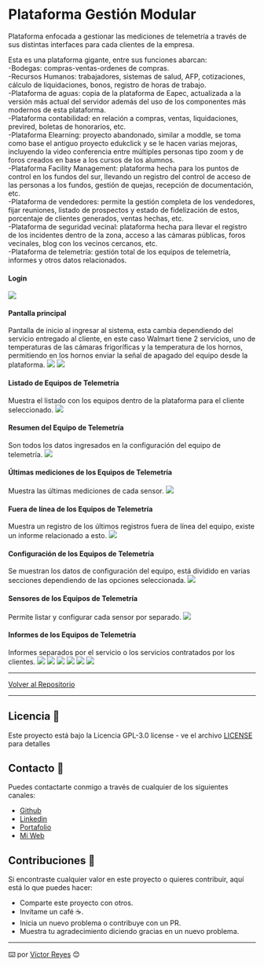 # Plataforma Gestión Modular
Plataforma enfocada a gestionar las mediciones de telemetría a través de sus distintas interfaces para cada clientes de la empresa.

Esta es una plataforma gigante, entre sus funciones abarcan:<br/>
-Bodegas: compras-ventas-ordenes de compras.<br/>
-Recursos Humanos: trabajadores, sistemas de salud, AFP, cotizaciones, cálculo de liquidaciones, bonos, registro de horas de trabajo.<br/>
-Plataforma de aguas: copia de la plataforma de Eapec, actualizada a la versión más actual del servidor además del uso de los componentes más modernos de esta plataforma.<br/>
-Plataforma contabilidad: en relación a compras, ventas, liquidaciones, previred, boletas de honorarios, etc.<br/>
-Plataforma Elearning: proyecto abandonado, similar a moddle, se toma como base el antiguo proyecto edukclick y se le hacen varias mejoras, incluyendo la video conferencia entre múltiples personas tipo zoom y de foros creados en base a los cursos de los alumnos.<br/>
-Plataforma Facility Management: plataforma hecha para los puntos de control en los fundos del sur, llevando un registro del control de acceso de las personas a los fundos, gestión de quejas, recepción de documentación, etc.<br/>
-Plataforma de vendedores: permite la gestión completa de los vendedores, fijar reuniones, listado de prospectos y estado de fidelización de estos, porcentaje de clientes generados, ventas hechas, etc.<br/>
-Plataforma de seguridad vecinal: plataforma hecha para llevar el registro de los incidentes dentro de la zona, acceso a las cámaras públicas, foros vecinales, blog con los vecinos cercanos, etc.<br/>
-Plataforma de telemetría: gestión total de los equipos de telemetría, informes y otros datos relacionados.

#### Login
<img src='https://raw.githubusercontent.com/tenshi98/Trabajo_Imagenes/main/Plataforma%20Gesti%C3%B3n%20Modular/src/img_1.jpg' />

#### Pantalla principal
Pantalla de inicio al ingresar al sistema, esta cambia dependiendo del servicio entregado al cliente, en este caso Walmart tiene 2 servicios, uno de temperaturas de las cámaras frigoríficas y la temperatura de los hornos, permitiendo en los hornos enviar la señal de apagado del equipo desde la plataforma.
<img src='https://raw.githubusercontent.com/tenshi98/Trabajo_Imagenes/main/Plataforma%20Gesti%C3%B3n%20Modular/src/img_2.jpg' />
<img src='https://raw.githubusercontent.com/tenshi98/Trabajo_Imagenes/main/Plataforma%20Gesti%C3%B3n%20Modular/src/img_3.jpg' />

#### Listado de Equipos de Telemetría
Muestra el listado con los equipos dentro de la plataforma para el cliente seleccionado.
<img src='https://raw.githubusercontent.com/tenshi98/Trabajo_Imagenes/main/Plataforma%20Gesti%C3%B3n%20Modular/src/img_4.jpg' />

#### Resumen del Equipo de Telemetría
Son todos los datos ingresados en la configuración del equipo de telemetría.
<img src='https://raw.githubusercontent.com/tenshi98/Trabajo_Imagenes/main/Plataforma%20Gesti%C3%B3n%20Modular/src/img_5.jpg' />

#### Últimas mediciones de los Equipos de Telemetría
Muestra las últimas mediciones de cada sensor.
<img src='https://raw.githubusercontent.com/tenshi98/Trabajo_Imagenes/main/Plataforma%20Gesti%C3%B3n%20Modular/src/img_6.jpg' />

#### Fuera de línea de los Equipos de Telemetría
Muestra un registro de los últimos registros fuera de línea del equipo, existe un informe relacionado a esto.
<img src='https://raw.githubusercontent.com/tenshi98/Trabajo_Imagenes/main/Plataforma%20Gesti%C3%B3n%20Modular/src/img_7.jpg' />

#### Configuración de los Equipos de Telemetría
Se muestran los datos de configuración del equipo, está dividido en varias secciones dependiendo de las opciones seleccionada.
<img src='https://raw.githubusercontent.com/tenshi98/Trabajo_Imagenes/main/Plataforma%20Gesti%C3%B3n%20Modular/src/img_8.jpg' />

#### Sensores de los Equipos de Telemetría
Permite listar y configurar cada sensor por separado.
<img src='https://raw.githubusercontent.com/tenshi98/Trabajo_Imagenes/main/Plataforma%20Gesti%C3%B3n%20Modular/src/img_9.jpg' />

#### Informes de los Equipos de Telemetría
Informes separados por el servicio o los servicios contratados por los clientes.
<img src='https://raw.githubusercontent.com/tenshi98/Trabajo_Imagenes/main/Plataforma%20Gesti%C3%B3n%20Modular/src/img_10.jpg' />
<img src='https://raw.githubusercontent.com/tenshi98/Trabajo_Imagenes/main/Plataforma%20Gesti%C3%B3n%20Modular/src/img_11.jpg' />
<img src='https://raw.githubusercontent.com/tenshi98/Trabajo_Imagenes/main/Plataforma%20Gesti%C3%B3n%20Modular/src/img_12.jpg' />
<img src='https://raw.githubusercontent.com/tenshi98/Trabajo_Imagenes/main/Plataforma%20Gesti%C3%B3n%20Modular/src/img_13.jpg' />
<img src='https://raw.githubusercontent.com/tenshi98/Trabajo_Imagenes/main/Plataforma%20Gesti%C3%B3n%20Modular/src/img_14.jpg' />
<img src='https://raw.githubusercontent.com/tenshi98/Trabajo_Imagenes/main/Plataforma%20Gesti%C3%B3n%20Modular/src/img_15.jpg' />

---

[Volver al Repositorio](https://github.com/tenshi98/Trabajo_Imagenes/)

---

## Licencia 📄
Este proyecto está bajo la Licencia GPL-3.0 license - ve el archivo [LICENSE](LICENSE) para detalles

## Contacto 📖
Puedes contactarte conmigo a través de cualquier de los siguientes canales:
- [Github](https://github.com/tenshi98)
- [Linkedin](https://www.linkedin.com/in/victor-reyes-galvez/)
- [Portafolio](https://tenshi98.github.io/portafolio/)
- [Mi Web](https://web.digitalcreations.cl/)

## Contribuciones 🎁
Si encontraste cualquier valor en este proyecto o quieres contribuir, aquí está lo que puedes hacer:

- Comparte este proyecto con otros.
- Invítame un café ☕.
- Inicia un nuevo problema o contribuye con un PR.
- Muestra tu agradecimiento diciendo gracias en un nuevo problema.

---

⌨️ por [Víctor Reyes](https://github.com/tenshi98) 😊